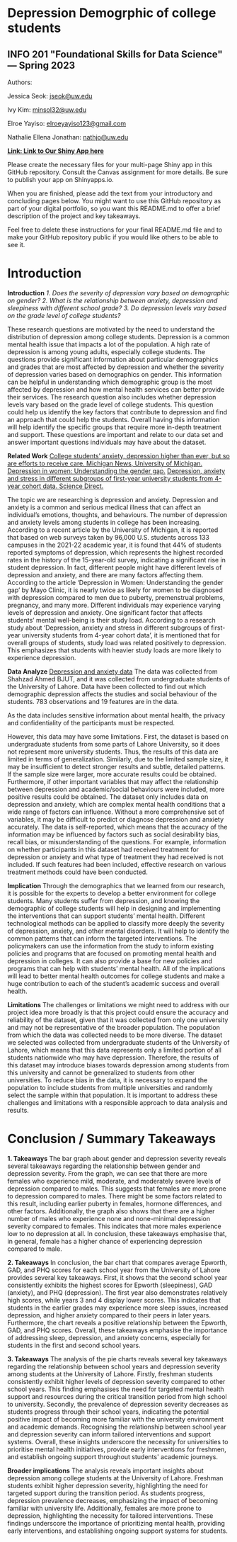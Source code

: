 # Depression Demogrphic of college students
## INFO 201 "Foundational Skills for Data Science" — Spring 2023

Authors: 

Jessica Seok: jseok@uw.edu

Ivy Kim: minsol32@uw.edu

Elroe Yayiso: elroeyayiso123@gmail.com

Nathalie Ellena Jonathan: nathjo@uw.edu

**[Link: Link to Our Shiny App here](https://minsol.shinyapps.io/final-project-BC-3/)**

Please create the necessary files for your multi-page Shiny app in this GitHub repository. Consult the Canvas assignment for more details. Be sure to publish your app on Shinyapps.io.

When you are finished, please add the text from your introductory and concluding pages below. You might want to use this GitHub repository as part of your digital portfolio, so you want this README.md to offer a brief description of the project and key takeaways.

Feel free to delete these instructions for your final README.md file and to make your GitHub repository public if you would like others to be able to see it. 

# Introduction

**Introduction**
*1. Does the severity of depression vary based on demographic on gender?*
*2. What is the relationship between anxiety, depression and sleepiness with different school grade?*
*3. Do depression levels vary based on the grade level of college students?*

These research questions are motivated by the need to understand the distribution of depression among college students. Depression is a common mental health issue that impacts a lot of the population. A high rate of depression is among young adults, especially college students. The questions provide significant information about particular demographics and grades that are most affected by depression and whether the severity of depression varies based on demographics on gender. This information can be helpful in understanding which demographic group is the most affected by depression and how mental health services can better provide their services. The research question also includes whether depression levels vary based on the grade level of college students. This question could help us identify the key factors that contribute to depression and find an approach that could help the students. Overall having this information will help identify the specific groups that require more in-depth treatment and support. These questions are important and relate to our data set and answer important questions individuals may have about the dataset.

**Related Work**
[College students’ anxiety, depression higher than ever, but so are efforts to receive care. Michigan News, University of Michigan.](https://news.umich.edu/college-students-anxiety-depression-higher-than-ever-but-so-are-efforts-to-receive-care/)
[Depression in women: Understanding the gender gap.](https://www.mayoclinic.org/diseases-conditions/depression/in-depth/depression/art-20047725)
[Depression, anxiety and stress in different subgroups of first-year university students from 4-year cohort data. Science Direct.](https://www.sciencedirect.com/science/article/pii/S016503271933157X)

The topic we are researching is depression and anxiety. Depression and anxiety is a common and serious medical illness that can affect an individual’s emotions, thoughts, and behaviours. The number of depression and anxiety levels among students in college has been increasing. According to a recent article by the University of Michigan, it is reported that based on web surveys taken by 96,000 U.S. students across 133 campuses in the 2021-22 academic year, it is found that 44% of students reported symptoms of depression, which represents the highest recorded rates in the history of the 15-year-old survey, indicating a significant rise in student depression. In fact, different people might have different levels of depression and anxiety, and there are many factors affecting them. According to the article ‘Depression in Women: Understanding the gender gap’ by Mayo Clinic, it is nearly twice as likely for women to be diagnosed with depression compared to men due to puberty, premenstrual problems, pregnancy, and many more. Different individuals may experience varying levels of depression and anxiety. One significant factor that affects students’ mental well-being is their study load. According to a research study about ‘Depression, anxiety and stress in different subgroups of first-year university students from 4-year cohort data’, it is mentioned that for overall groups of students, study load was related positively to depression. This emphasizes that students with heavier study loads are more likely to experience depression.

**Data Analyze**
[Depression and anxiety data](https://www.kaggle.com/datasets/shahzadahmad0402/depression-and-anxiety-data)
The data was collected from Shahzad Ahmed BJUT, and it was collected from undergraduate students of the University of Lahore. Data have been collected to find out which demographic depression affects the studies and social behaviour of the students. 783 observations and 19 features are in the data.

As the data includes sensitive information about mental health, the privacy and confidentiality of the participants must be respected.

However, this data may have some limitations. First, the dataset is based on undergraduate students from some parts of Lahore University, so it does not represent more university students. Thus, the results of this data are limited in terms of generalization. Similarly, due to the limited sample size, it may be insufficient to detect stronger results and subtle, detailed patterns. If the sample size were larger, more accurate results could be obtained. Furthermore, if other important variables that may affect the relationship between depression and academic/social behaviours were included, more positive results could be obtained. The dataset only includes data on depression and anxiety, which are complex mental health conditions that a wide range of factors can influence. Without a more comprehensive set of variables, it may be difficult to predict or diagnose depression and anxiety accurately. The data is self-reported, which means that the accuracy of the information may be influenced by factors such as social desirability bias, recall bias, or misunderstanding of the questions. For example, information on whether participants in this dataset had received treatment for depression or anxiety and what type of treatment they had received is not included. If such features had been included, effective research on various treatment methods could have been conducted.

**Implication**
Through the demographics that we learned from our research, it is possible for the experts to develop a better environment for college students. Many students suffer from depression, and knowing the demographic of college students will help in designing and implementing the interventions that can support students’ mental health. Different technological methods can be applied to classify more deeply the severity of depression, anxiety, and other mental disorders. It will help to identify the common patterns that can inform the targeted interventions. The policymakers can use the information from the study to inform existing policies and programs that are focused on promoting mental health and depression in colleges. It can also provide a base for new policies and programs that can help with students’ mental health. All of the implications will lead to better mental health outcomes for college students and make a huge contribution to each of the student’s academic success and overall health.

**Limitations**
The challenges or limitations we might need to address with our project idea more broadly is that this project could ensure the accuracy and reliability of the dataset, given that it was collected from only one university and may not be representative of the broader population. The population from which the data was collected needs to be more diverse. The dataset we selected was collected from undergraduate students of the University of Lahore, which means that this data represents only a limited portion of all students nationwide who may have depression. Therefore, the results of this dataset may introduce biases towards depression among students from this university and cannot be generalized to students from other universities. To reduce bias in the data, it is necessary to expand the population to include students from multiple universities and randomly select the sample within that population. It is important to address these challenges and limitations with a responsible approach to data analysis and results.

# Conclusion / Summary Takeaways

**1. Takeaways**
The bar graph about gender and depression severity reveals several takeaways regarding the relationship between gender and depression severity. From the graph, we can see that there are more females who experience mild, moderate, and moderately severe levels of depression compared to males. This suggests that females are more prone to depression compared to males. There might be some factors related to this result, including earlier puberty in females, hormone differences, and other factors. Additionally, the graph also shows that there are a higher number of males who experience none and none-minimal depression severity compared to females. This indicates that more males experience low to no depression at all. In conclusion, these takeaways emphasise that, in general, female has a higher chance of experiencing depression compared to male.

**2. Takeaways**
In conclusion, the bar chart that compares average Epworth, GAD, and PHQ scores for each school year from the University of Lahore provides several key takeaways. First, it shows that the second school year consistently exhibits the highest scores for Epworth (sleepiness), GAD (anxiety), and PHQ (depression). The first year also demonstrates relatively high scores, while years 3 and 4 display lower scores. This indicates that students in the earlier grades may experience more sleep issues, increased depression, and higher anxiety compared to their peers in later years. Furthermore, the chart reveals a positive relationship between the Epworth, GAD, and PHQ scores. Overall, these takeaways emphasise the importance of addressing sleep, depression, and anxiety concerns, especially for students in the first and second school years.

**3. Takeaways**
The analysis of the pie charts reveals several key takeaways regarding the relationship between school years and depression severity among students at the University of Lahore. Firstly, freshman students consistently exhibit higher levels of depression severity compared to other school years. This finding emphasises the need for targeted mental health support and resources during the critical transition period from high school to university. Secondly, the prevalence of depression severity decreases as students progress through their school years, indicating the potential positive impact of becoming more familiar with the university environment and academic demands. Recognising the relationship between school year and depression severity can inform tailored interventions and support systems. Overall, these insights underscore the necessity for universities to prioritise mental health initiatives, provide early interventions for freshmen, and establish ongoing support throughout students' academic journeys.

**Broader implications**
The analysis reveals important insights about depression among college students at the University of Lahore. Freshman students exhibit higher depression severity, highlighting the need for targeted support during the transition period. As students progress, depression prevalence decreases, emphasizing the impact of becoming familiar with university life. Additionally, females are more prone to depression, highlighting the necessity for tailored interventions. These findings underscore the importance of prioritizing mental health, providing early interventions, and establishing ongoing support systems for students.
